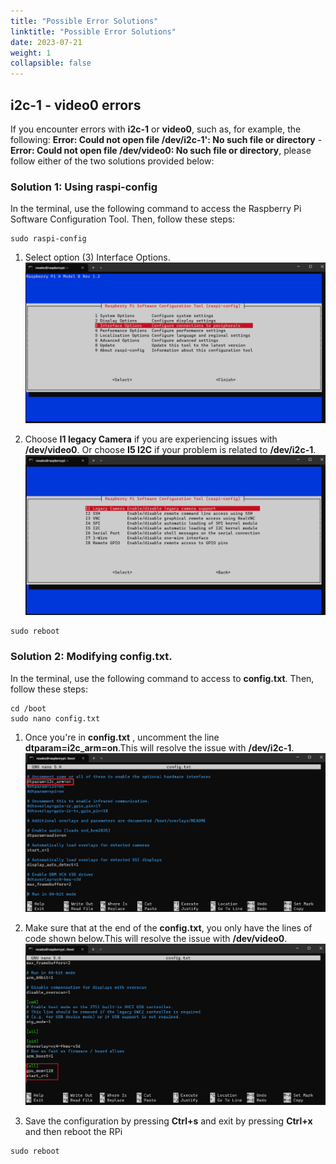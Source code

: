 ```yaml
---
title: "Possible Error Solutions"
linktitle: "Possible Error Solutions"
date: 2023-07-21
weight: 1
collapsible: false
---
```

## i2c-1 - video0 errors

If you encounter errors with **i2c-1** or **video0**, such as, for example, the following: **Error: Could not open file /dev/i2c-1': No such file or directory** - **Error: Could not open file /dev/video0: No such file or directory**, please follow either of the two solutions provided below:

### Solution 1: Using raspi-config
In the terminal, use the following command  to access the Raspberry Pi Software Configuration Tool. Then, follow these steps:  
```shell
sudo raspi-config

```


1. Select option (3) Interface Options.
![](raspi-config-interface-options.png)


2.  Choose **I1 legacy Camera** if you are experiencing issues with **/dev/video0**. Or choose **I5 I2C** if your problem is related to **/dev/i2c-1**.
![](raspi-config-legacy-camera.png)

```shell
sudo reboot

```


### Solution 2: Modifying config.txt.
In the terminal, use the following command  to access to **config.txt**. Then, follow these steps:  
```shell
cd /boot
sudo nano config.txt
```


1. Once you're in **config.txt** , uncomment the line **dtparam=i2c_arm=on**.This will resolve the issue with **/dev/i2c-1**.
![](solving_error_i2c-1.png)


2.  Make sure that at the end of the **config.txt**, you only have the lines of code shown below.This will resolve the issue with **/dev/video0**.
![](solving_error_video0.png)


3. Save the configuration by pressing **Ctrl+s** and exit by pressing **Ctrl+x** and then reboot the RPi
```shell
sudo reboot

```



